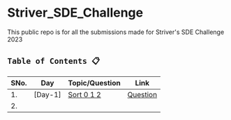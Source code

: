 # Striver_SDE_Challenge
This public repo is for all the submissions made for Striver's SDE Challenge 2023 


## `Table of Contents 📋`
| SNo. | **Day** | **Topic/Question** | **Link**
| ---  | ---------    | ---------  | ---------
| 1.   | [Day-1] | [Sort 0 1 2](Day1/Sort012.py) | [Question]([https://www.codingninjas.com/codestudio/problems/sort-0-1-2_631055])
| 2.   |  |
